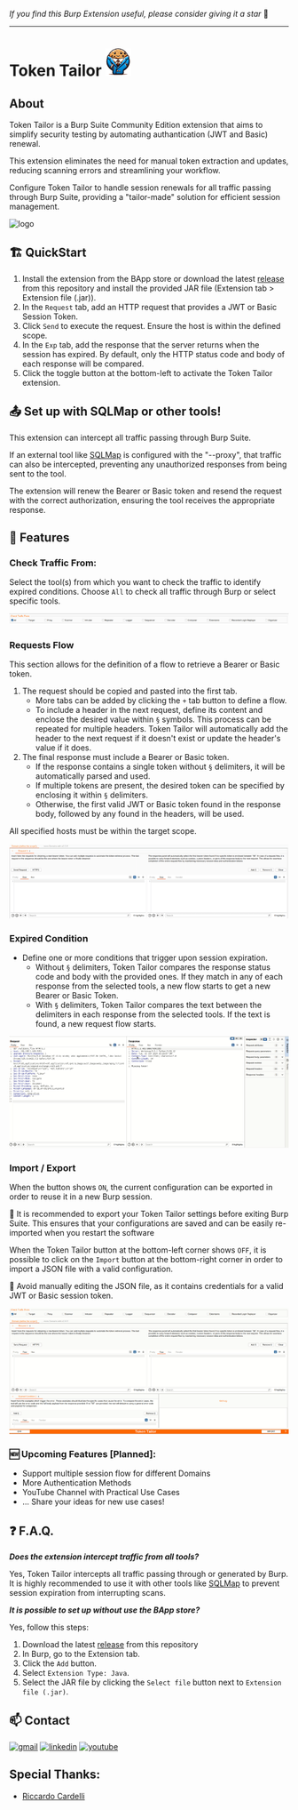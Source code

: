 _If you find this Burp Extension useful, please consider giving it a star_ 🙏

---
# Token Tailor ![logo](assets/logo_50.png)

## About
Token Tailor is a Burp Suite Community Edition extension that aims to simplify security testing by automating authantication (JWT and Basic) renewal.

This extension eliminates the need for manual token extraction and updates, reducing scanning errors and streamlining your workflow.

Configure Token Tailor to handle session renewals for all traffic passing through Burp Suite, providing a "tailor-made" solution for efficient session management.

![logo](assets/flow.png "For clarity, this diagram presents a simplified version of the token refresh flow, focusing on the key interactions
")

##  :building_construction: QuickStart

1. Install the extension from the BApp store or download the latest [release](https://github.com/forteBruno/Token-Tailor/releases) from this repository and install the provided JAR file (Extension tab > Extension file (.jar)).
2. In the `Request` tab, add an HTTP request that provides a JWT or Basic Session Token.
3. Click `Send` to execute the request. Ensure the host is within the defined scope.
4. In the `Exp` tab, add the response that the server returns when the session has expired. By default, only the HTTP status code and body of each response will be compared.
5. Click the toggle button at the bottom-left to activate the Token Tailor extension.

##  :outbox_tray: Set up with SQLMap or other tools!
This extension can intercept all traffic passing through Burp Suite.

If an external tool like [SQLMap](https://github.com/sqlmapproject/sqlmap) is configured with the "--proxy", that traffic can also be intercepted, preventing any unauthorized responses from being sent to the tool.

The extension will renew the Bearer or Basic token and resend the request with the correct authorization, ensuring the tool receives the appropriate response.

## :wrench: Features

### Check Traffic From: 

Select the tool(s) from which you want to check the traffic to identify expired conditions. Choose `All` to check all traffic through Burp or select specific tools.

![tools](assets/tools.gif)

### Requests Flow

This section allows for the definition of a flow to retrieve a Bearer or Basic token.
1. The request should be copied and pasted into the first tab.
   - More tabs can be added by clicking the `+` tab button to define a flow.
   - To include a header in the next request, define its content and enclose the desired value within `§` symbols. This process can be repeated for multiple headers. Token Tailor will automatically add the header to the next request if it doesn't exist or update the header's value if it does.
2. The final response must include a Bearer or Basic token. 
   - If the response contains a single token without `§` delimiters, it will be automatically parsed and used.
   - If multiple tokens are present, the desired token can be specified by enclosing it within `§` delimiters.
   - Otherwise, the first valid JWT or Basic token found in the response body, followed by any found in the headers, will be used.

All specified hosts must be within the target scope.


![requests](assets/requests.gif)

### Expired Condition

- Define one or more conditions that trigger upon session expiration. 
   - Without `§` delimiters, Token Tailor compares the response status code and body with the provided ones. If they match in any of each response from the selected tools, a new flow starts to get a new Bearer or Basic Token.
   - With `§` delimiters, Token Tailor compares the text between the delimiters in each response from the selected tools. If the text is found, a new request flow starts.

![expired_conditions](assets/expired_conditions.gif)

### Import / Export


When the button shows `ON`, the current configuration can be exported in order to reuse it in a new Burp session. 

:pushpin: It is recommended to export your Token Tailor settings before exiting Burp Suite. This ensures that your configurations are saved and can be easily re-imported when you restart the software

When the Token Tailor button at the bottom-left corner shows `OFF`, it is possible to click on the `Import` button at the bottom-right corner in order to import a JSON file with a valid configuration.

:no_entry_sign: Avoid manually editing the JSON file, as it contains credentials for a valid JWT or Basic session token.

![import_export](assets/import_export.gif)

### :new: Upcoming Features [Planned]:

- Support multiple session flow for different Domains 
- More Authentication Methods
- YouTube Channel with Practical Use Cases
- ... Share your ideas for new use cases!

## :question: F.A.Q.
***Does the extension intercept traffic from all tools?***

Yes, Token Tailor intercepts all traffic passing through or generated by Burp. It is highly recommended to use it with other tools like [SQLMap](https://github.com/sqlmapproject/sqlmap.git) to prevent session expiration from interrupting scans.

***It is possible to set up without use the BApp store?***

Yes, follow this steps:
1. Download the latest [release](https://github.com/forteBruno/Token-Tailor/releases) from this repository
2. In Burp, go to the Extension tab.
3. Click the `Add` button.
4. Select `Extension Type: Java`.
5. Select the JAR file by clicking the `Select file` button next to `Extension file (.jar)`.



## :mailbox: Contact

[![gmail](https://img.shields.io/badge/Gmail-0077B5?style=for-the-badge&logo=gmail&logoColor=red)](mailto:contact@fortebruno.it) [![linkedin](https://img.shields.io/badge/LinkedIn-0077B5?style=for-the-badge&logo=linkedin&logoColor=white)](https://www.linkedin.com/in/forteb/) [![youtube](https://img.shields.io/badge/Youtube-0077B5?style=for-the-badge&logo=youtube&logoColor=white)](https://www.youtube.com/channel/UCM4rxcHMfGv73GppNEzjQ3g)

## Special Thanks:
- [Riccardo Cardelli](https://github.com/gand3lf)
